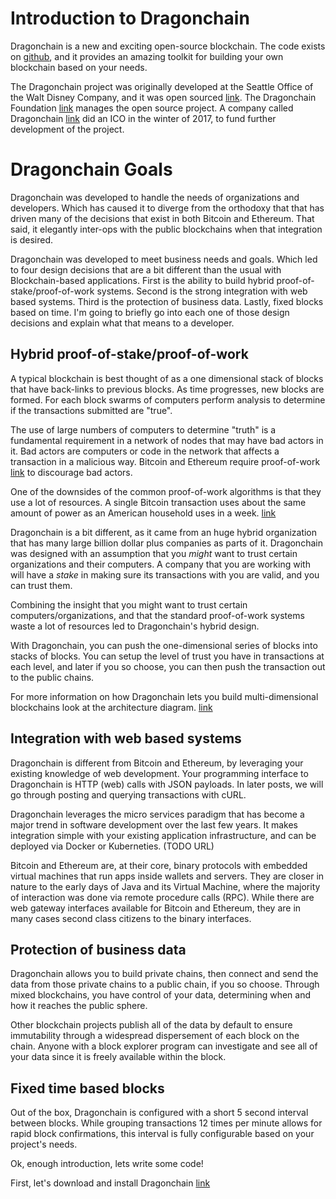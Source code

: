 # Introduction to Dragonchain

Dragonchain is a new and exciting open-source blockchain. The code exists on [github](https://github.com/dragonchain/dragonchain), and it provides an amazing toolkit for building your own blockchain based on your needs.

The Dragonchain project was originally developed at the Seattle Office of the Walt Disney Company, and it was open sourced [link](https://disney.github.io). The Dragonchain Foundation [link](https://dragonchain.github.io) manages the open source project. A company called Dragonchain [link](http://dragonchain.com) did an ICO in the winter of 2017, to fund further development of the project.

# Dragonchain Goals
Dragonchain was developed to handle the needs of organizations and developers. Which has caused it to diverge from the orthodoxy that that has driven many of the decisions that exist in both Bitcoin and Ethereum. That said, it elegantly inter-ops with the public blockchains when that integration is desired.

Dragonchain was developed to meet business needs and goals. Which led to four design decisions that are a bit different than the usual with Blockchain-based applications. First is the ability to build hybrid proof-of-stake/proof-of-work systems. Second is the strong integration with web based systems. Third is the protection of business data. Lastly, fixed blocks based on time. I'm going to briefly go into each one of those design decisions and explain what that means to a developer.  

## Hybrid proof-of-stake/proof-of-work
A typical blockchain is best thought of as a one dimensional stack of blocks that have back-links to previous blocks. As time progresses, new blocks are formed. For each block swarms of computers perform analysis to determine if the transactions submitted are "true".

The use of large numbers of computers to determine "truth" is a fundamental requirement in a network of nodes that may have bad actors in it. Bad actors are computers or code in the network that affects a transaction in a malicious way. Bitcoin and Ethereum require proof-of-work [link](https://en.wikipedia.org/wiki/Proof-of-work_system) to discourage bad actors.    

One of the downsides of the common proof-of-work algorithms is that they use a lot of resources. A single Bitcoin transaction uses about the same amount of power as an American household uses in a week. [link](https://motherboard.vice.com/en_us/article/ywbbpm/bitcoin-mining-electricity-consumption-ethereum-energy-climate-change)

Dragonchain is a bit different, as it came from an huge hybrid organization that has many large billion dollar plus companies as parts of it. Dragonchain was designed with an assumption that you *might* want to trust certain organizations and their computers. A company that you are working with will have a *stake* in making sure its transactions with you are valid, and you can trust them.

Combining the insight that you might want to trust certain computers/organizations, and that the standard proof-of-work systems waste a lot of resources led to Dragonchain's hybrid design.

With Dragonchain, you can push the one-dimensional series of blocks into stacks of blocks. You can setup the level of trust you have in transactions at each level, and later if you so choose, you can then push the transaction out to the public chains.

For more information on how Dragonchain lets you build multi-dimensional blockchains look at the architecture diagram. [link](https://dragonchain.github.io/architecture#verification-and-consensus)

## Integration with web based systems
Dragonchain is different from Bitcoin and Ethereum, by leveraging your existing knowledge of web development. Your programming interface to Dragonchain is HTTP (web) calls with JSON payloads. In later posts, we will go through posting and querying transactions with cURL.

Dragonchain leverages the micro services paradigm that has become a major trend in software development over the last few years.  It makes integration simple with your existing application infrastructure, and can be deployed via Docker or Kuberneties. (TODO URL)

Bitcoin and Ethereum are, at their core, binary protocols with embedded virtual machines that run apps inside wallets and servers. They are closer in nature to the early days of Java and its Virtual Machine, where the majority of interaction was done via remote procedure calls (RPC). While there are web gateway interfaces available for Bitcoin and Ethereum, they are in many cases second class citizens to the binary interfaces.

## Protection of business data
Dragonchain allows you to build private chains, then connect and send the data from those private chains to a public chain, if you so choose. Through mixed blockchains, you have control of your data, determining when and how it reaches the public sphere.

Other blockchain projects publish all of the data by default to ensure immutability through a widespread dispersement of each block on the chain. Anyone with a block explorer program can investigate and see all of your data since it is freely available within the block.

## Fixed time based blocks
Out of the box, Dragonchain is configured with a short 5 second interval between blocks.  While grouping transactions 12 times per minute allows for rapid block confirmations, this interval is fully configurable based on your project's needs.

Ok, enough introduction, lets write some code!

First, let's download and install Dragonchain [link](docker.md)
